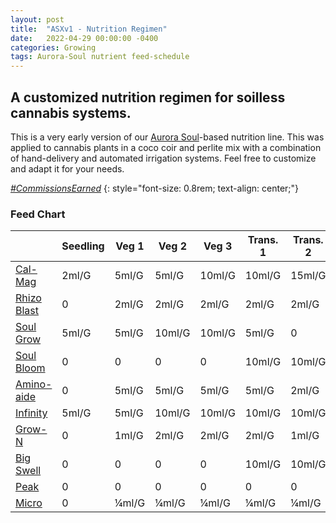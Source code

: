 ```yaml
---
layout: post
title:  "ASXv1 - Nutrition Regimen"
date:   2022-04-29 00:00:00 -0400
categories: Growing
tags: Aurora-Soul nutrient feed-schedule
---
```


## A customized nutrition regimen for soilless cannabis systems.

This is a very early version of our [Aurora Soul](https://www.aurorainnovations.com/soul-liquid-nutrients)-based nutrition line. This was applied to cannabis plants in a coco coir and perlite mix with a combination of hand-delivery and automated irrigation systems. Feel free to customize and adapt it for your needs.

*[#CommissionsEarned](https://jdelvin.org/about/#disclosures)*
{: style="font-size: 0.8rem; text-align: center;"}

### Feed Chart

|             | Seedling | Veg 1 | Veg 2  | Veg 3  | Trans. 1 | Trans. 2 | Flower 1 | Flower 2 | Flower 3 | Ripen 1 | Ripen 2 |
| ----------- | -------- | ----- | ------ | ------ | -------- | -------- | -------- | -------- | -------- | ------- | ------- |
| [Cal-Mag](https://amzn.to/3yIYugl)     | 2ml/G    | 5ml/G | 5ml/G  | 10ml/G | 10ml/G   | 15ml/G   | 15ml/G   | 15ml/G   | 15ml/G   | 15ml/G  | 0       |
| [Rhizo Blast](https://amzn.to/3YUv61b) | 0        | 2ml/G | 2ml/G  | 2ml/G  | 2ml/G    | 2ml/G    | 0        | 0        | 0        | 0       | 0       |
| [Soul Grow](https://amzn.to/4dCcBDf)   | 5ml/G    | 5ml/G | 10ml/G | 10ml/G | 5ml/G    | 0        | 0        | 0        | 0        | 0       | 0       |
| [Soul Bloom](https://amzn.to/4dEx1eJ)  | 0        | 0     | 0      | 0      | 10ml/G   | 10ml/G   | 15ml/G   | 15ml/G   | 15ml/G   | 15ml/G  | 10ml/G  |
| [Amino-aide](https://amzn.to/4fTqZsp)  | 0        | 5ml/G | 5ml/G  | 5ml/G  | 5ml/G    | 2ml/G    | 0        | 0        | 0        | 0       | 0       |
| [Infinity](https://amzn.to/479iOUQ)    | 5ml/G    | 5ml/G | 10ml/G | 10ml/G | 10ml/G   | 10ml/G   | 10ml/G   | 15ml/G   | 15ml/G   | 15ml/G  | 10ml/G  |
| [Grow-N](https://amzn.to/3WVoL2S)      | 0        | 1ml/G | 2ml/G  | 2ml/G  | 2ml/G    | 1ml/G    | 1ml/G    | 1ml/G    | 1ml/G    | 0       | 0       |
| [Big Swell](https://amzn.to/3WYV6FX)   | 0        | 0     | 0      | 0      | 10ml/G   | 10ml/G   | 15ml/G   | 15ml/G   | 15ml/G   | 15ml/G  | 10ml/G  |
| [Peak](https://amzn.to/3AxCHbJ)        | 0        | 0     | 0      | 0      | 0        | 0        | 0        | 5ml/G    | 10ml/G   | 10ml/G  | 0       |
| [Micro](https://amzn.to/4711wsM)       | 0        | ¼ml/G | ¼ml/G  | ¼ml/G  | ¼ml/G    | ¼ml/G    | ¼ml/G    | ¼ml/G    | ¼ml/G    | 0       | 0       |
